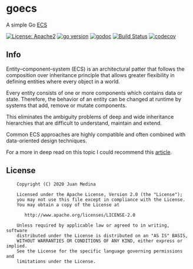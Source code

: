 # goecs
A simple Go [ECS](https://en.wikipedia.org/wiki/Entity_component_system)

[![License: Apache2](https://img.shields.io/badge/license-Apache%202-blue.svg)](/LICENSE)
[![go version](https://img.shields.io/github/go-mod/go-version/juan-medina/goecs)](https://pkg.go.dev/mod/github.com/juan-medina/goecs)
[![godoc](https://godoc.org/github.com/juan-medina/goecs?status.svg)](https://pkg.go.dev/mod/github.com/juan-medina/goecs)
[![Build Status](https://travis-ci.com/juan-medina/goecs.svg?branch=main)](https://travis-ci.com/juan-medina/goecs)
[![codecov](https://codecov.io/gh/juan-medina/goecs/branch/main/graph/badge.svg)](https://codecov.io/gh/juan-medina/goecs)

## Info
Entity–component–system (ECS) is an architectural patter that follows the composition over inheritance principle that allows greater flexibility in defining entities where every object in a world.

Every entity consists of one or more components which contains data or state. Therefore, the behavior of an entity can be changed at runtime by systems that add, remove or mutate components.

This eliminates the ambiguity problems of deep and wide inheritance hierarchies that are difficult to understand, maintain and extend.

Common ECS approaches are highly compatible and often combined with data-oriented design techniques.

For a more in deep read on this topic I could recommend this [article](https://medium.com/ingeniouslysimple/entities-components-and-systems-89c31464240d).

## License

```text
    Copyright (C) 2020 Juan Medina

    Licensed under the Apache License, Version 2.0 (the "License");
    you may not use this file except in compliance with the License.
    You may obtain a copy of the License at

       http://www.apache.org/licenses/LICENSE-2.0

    Unless required by applicable law or agreed to in writing, software
    distributed under the License is distributed on an "AS IS" BASIS,
    WITHOUT WARRANTIES OR CONDITIONS OF ANY KIND, either express or implied.
    See the License for the specific language governing permissions and
    limitations under the License.
```
